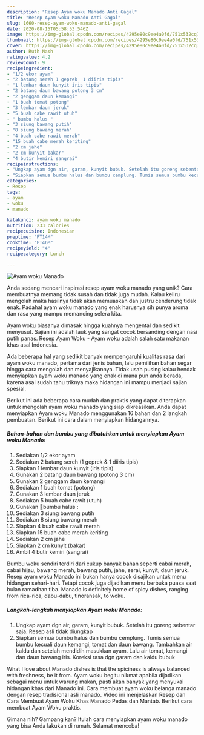```yaml
---
description: "Resep Ayam woku Manado Anti Gagal"
title: "Resep Ayam woku Manado Anti Gagal"
slug: 1660-resep-ayam-woku-manado-anti-gagal
date: 2020-08-15T05:58:53.546Z
image: https://img-global.cpcdn.com/recipes/4295e80c9ee4a0fd/751x532cq70/ayam-woku-manado-foto-resep-utama.jpg
thumbnail: https://img-global.cpcdn.com/recipes/4295e80c9ee4a0fd/751x532cq70/ayam-woku-manado-foto-resep-utama.jpg
cover: https://img-global.cpcdn.com/recipes/4295e80c9ee4a0fd/751x532cq70/ayam-woku-manado-foto-resep-utama.jpg
author: Ruth Nash
ratingvalue: 4.2
reviewcount: 9
recipeingredient:
- "1/2 ekor ayam"
- "2 batang sereh 1 geprek  1 diiris tipis"
- "1 lembar daun kunyit iris tipis"
- "2 batang daun bawang potong 3 cm"
- "2 genggam daun kemangi"
- "1 buah tomat potong"
- "3 lembar daun jeruk"
- "5 buah cabe rawit utuh"
- " bumbu halus "
- "3 siung bawang putih"
- "8 siung bawang merah"
- "4 buah cabe rawit merah"
- "15 buah cabe merah keriting"
- "2 cm jahe"
- "2 cm kunyit bakar"
- "4 butir kemiri sangrai"
recipeinstructions:
- "Ungkap ayam dgn air, garam, kunyit bubuk. Setelah itu goreng sebentar saja. Resep asli tidak diungkap"
- "Siapkan semua bumbu halus dan bumbu cemplung. Tumis semua bumbu kecuali daun kemangi, tomat dan daun bawang. Tambahkan air kaldu dan setelah mendidih masukkan ayam. Lalu air tomat, kemangi dan daun bawang iris. Koreksi rasa dgn garam dan kaldu bubuk"
categories:
- Resep
tags:
- ayam
- woku
- manado

katakunci: ayam woku manado 
nutrition: 233 calories
recipecuisine: Indonesian
preptime: "PT14M"
cooktime: "PT46M"
recipeyield: "4"
recipecategory: Lunch

---
```



![Ayam woku Manado](https://img-global.cpcdn.com/recipes/4295e80c9ee4a0fd/751x532cq70/ayam-woku-manado-foto-resep-utama.jpg)

Anda sedang mencari inspirasi resep ayam woku manado yang unik? Cara membuatnya memang tidak susah dan tidak juga mudah. Kalau keliru mengolah maka hasilnya tidak akan memuaskan dan justru cenderung tidak enak. Padahal ayam woku manado yang enak harusnya sih punya aroma dan rasa yang mampu memancing selera kita.

Ayam woku biasanya dimasak hingga kuahnya mengental dan sedikit menyusut. Sajian ini adalah lauk yang sangat cocok bersanding dengan nasi putih panas. Resep Ayam Woku - Ayam woku adalah salah satu makanan khas asal Indonesia.

Ada beberapa hal yang sedikit banyak mempengaruhi kualitas rasa dari ayam woku manado, pertama dari jenis bahan, lalu pemilihan bahan segar hingga cara mengolah dan menyajikannya. Tidak usah pusing kalau hendak menyiapkan ayam woku manado yang enak di mana pun anda berada, karena asal sudah tahu triknya maka hidangan ini mampu menjadi sajian spesial.


Berikut ini ada beberapa cara mudah dan praktis yang dapat diterapkan untuk mengolah ayam woku manado yang siap dikreasikan. Anda dapat menyiapkan Ayam woku Manado menggunakan 16 bahan dan 2 langkah pembuatan. Berikut ini cara dalam menyiapkan hidangannya.

<!--inarticleads1-->

##### Bahan-bahan dan bumbu yang dibutuhkan untuk menyiapkan Ayam woku Manado:

1. Sediakan 1/2 ekor ayam
1. Sediakan 2 batang sereh (1 geprek &amp; 1 diiris tipis)
1. Siapkan 1 lembar daun kunyit (iris tipis)
1. Gunakan 2 batang daun bawang (potong 3 cm)
1. Gunakan 2 genggam daun kemangi
1. Sediakan 1 buah tomat (potong)
1. Gunakan 3 lembar daun jeruk
1. Sediakan 5 buah cabe rawit (utuh)
1. Gunakan  🌻bumbu halus :
1. Sediakan 3 siung bawang putih
1. Sediakan 8 siung bawang merah
1. Siapkan 4 buah cabe rawit merah
1. Siapkan 15 buah cabe merah keriting
1. Sediakan 2 cm jahe
1. Siapkan 2 cm kunyit (bakar)
1. Ambil 4 butir kemiri (sangrai)


Bumbu woku sendiri terdiri dari cukup banyak bahan seperti cabai merah, cabai hijau, bawang merah, bawang putih, jahe, serai, kunyit, daun jeruk. Resep ayam woku Manado ini bukan hanya cocok disajikan untuk menu hidangan sehari-hari. Tetapi cocok juga dijadikan menu berbuka puasa saat bulan ramadhan tiba. Manado is definitely home of spicy dishes, ranging from rica-rica, dabu-dabu, tinoransak, to woku. 

<!--inarticleads2-->

##### Langkah-langkah menyiapkan Ayam woku Manado:

1. Ungkap ayam dgn air, garam, kunyit bubuk. Setelah itu goreng sebentar saja. Resep asli tidak diungkap
1. Siapkan semua bumbu halus dan bumbu cemplung. Tumis semua bumbu kecuali daun kemangi, tomat dan daun bawang. Tambahkan air kaldu dan setelah mendidih masukkan ayam. Lalu air tomat, kemangi dan daun bawang iris. Koreksi rasa dgn garam dan kaldu bubuk


What I love about Manado dishes is that the spiciness is always balanced with freshness, be it from. Ayam woku begitu nikmat apabila dijadikan sebagai menu untuk warung makan, pasti akan banyak yang menyukai hidangan khas dari Manado ini. Cara membuat ayam woku belanga manado dengan resep tradisional asli manado. Video ini menjelaskan Resep dan Cara Membuat Ayam Woku Khas Manado Pedas dan Mantab. Berikut cara membuat Ayam Woku praktis. 

Gimana nih? Gampang kan? Itulah cara menyiapkan ayam woku manado yang bisa Anda lakukan di rumah. Selamat mencoba!
